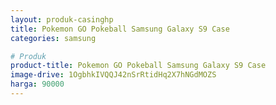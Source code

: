 ```yaml
---
layout: produk-casinghp
title: Pokemon GO Pokeball Samsung Galaxy S9 Case
categories: samsung

# Produk
product-title: Pokemon GO Pokeball Samsung Galaxy S9 Case
image-drive: 1OgbhkIVQQJ42nSrRtidHq2X7hNGdMOZS
harga: 90000
---
```

